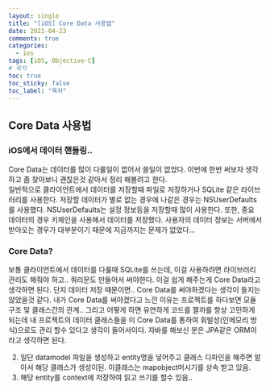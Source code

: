 ```yaml
---
layout: single
title: "[iOS] Core Data 사용법"
date: 2021-04-23
comments: true
categories:
  - ios
tags: [iOS, Objective-C]
# 목차
toc: true
toc_sticky: false
toc_label: "목차"
---
```


## Core Data 사용법

### iOS에서 데이터 핸들링..
Core Data는 데이터를 많이 다룰일이 없어서 쓸일이 없었다. 이번에 한번 써보자 생각하고 좀 찾아보니 괜찮은것 같아서 정리 해볼려고 한다.  
일반적으로 클라이언트에서 데이터를 저장할때 파일로 저장하거나 SQLite 같은 라이브러리를 사용한다. 저장할 데이터가 별로 없는 경우에 나같은 경우는 NSUserDefaults를 사용했다. NSUserDefaults는 설정 정보등을 저장할때 많이 사용한다. 또한, 중요 데이터의 경우 키체인을 사용해서 데이터를 저장했다. 사용자의 데이터 정보는 서버에서 받아오는 경우가 대부분이기 때문에 지금까지는 문제가 없었다...  

### Core Data?
보통 클라이언트에서 데이터를 다룰때 SQLite를 쓰는데, 이걸 사용하려면 라이브러리 관리도 해줘야 하고.. 쿼리문도 만들어서 써야한다. 이걸 쉽게 해주는게 Core Data라고 생각하면 된다.
단지 데이터 저장 때문이면.. Core Data를 써야하겠다는 생각이 들지는 않았을것 같다. 내가 Core Data를 써야겠다고 느낀 이유는 프로젝트를 하다보면 모듈 구조 및 클래스간의 관계.. 그리고 어떻게 하면 유연하게 코드를 짤까를 항상 고민하게 되는데 내 프로젝트의 데이터 클래스들을 이 Core Data를 통하여 휘발성(인메모리 방식)으로도 관리 할수 있다고 생각이 들어서이다. 자바를 해보신 분은 JPA같은 ORM이라고 생각하면 된다.

2. 일단 datamodel 파일을 생성하고 entity명을 넣어주고 클래스 디파인을 해주면 알아서 해당 클래스가 생성이된. 이클래스는 mapobject머시기를 상속 받고 있음.
3. 해당 entity를 context에 저장하여 읽고 쓰기를 할수 있음..

